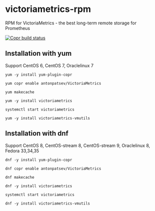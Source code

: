 # victoriametrics-rpm
RPM for VictoriaMetrics - the best long-term remote storage for Prometheus

[![Copr build status](https://copr.fedorainfracloud.org/coprs/antonpatsev/VictoriaMetrics/package/victoriametrics/status_image/last_build.png)](https://copr.fedorainfracloud.org/coprs/antonpatsev/VictoriaMetrics/package/victoriametrics/)

## Installation with yum
Support CentOS 6, CentOS 7, Oraclelinux 7

```
yum -y install yum-plugin-copr

yum copr enable antonpatsev/VictoriaMetrics

yum makecache

yum -y install victoriametrics

systemctl start victoriametrics

yum -y install victoriametrics-vmutils
```

## Installation with dnf
Support CentOS 8, CentOS-stream 8, CentOS-stream 9, Oraclelinux 8, Fedora 33,34,35

```
dnf -y install yum-plugin-copr

dnf copr enable antonpatsev/VictoriaMetrics

dnf makecache

dnf -y install victoriametrics

systemctl start victoriametrics

dnf -y install victoriametrics-vmutils
```

